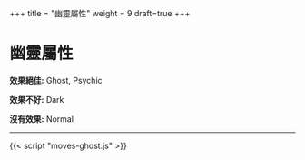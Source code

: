 +++
title = "幽靈屬性"
weight = 9
draft=true
+++

# 幽靈屬性


**效果絕佳:**
<span class="TypeBlockList">Ghost, Psychic</span>

**效果不好:**
<span class="TypeBlockList">Dark</span>

**沒有效果:**
<span class="TypeBlockList">Normal</span>

---

<div id="MoveList"></div>

{{< script "moves-ghost.js" >}}
<script type="text/javascript">
  window.addEventListener("parsePage", ()=>{
    TocInjector.parsePage("Move");
  });

</script>